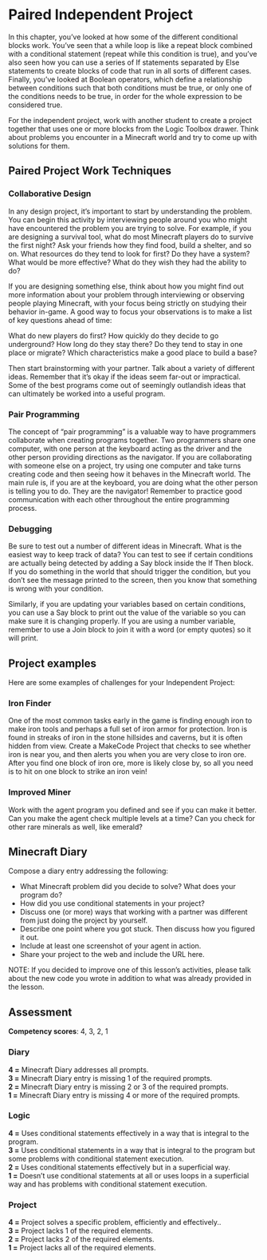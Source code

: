 # Paired Independent Project

In this chapter, you’ve looked at how some of the different conditional blocks work. You’ve seen that a while loop is like a repeat block combined with a conditional statement (repeat while this condition is true), and you’ve also seen how you can use a series of If statements separated by Else statements to create blocks of code that run in all sorts of different cases. Finally, you’ve looked at Boolean operators, which define a relationship between conditions such that both conditions must be true, or only one of the conditions needs to be true, in order for the whole expression to be considered true.

For the independent project, work with another student to create a project together that uses one or more blocks from the Logic Toolbox drawer. Think about problems you encounter in a Minecraft world and try to come up with solutions for them.

## Paired Project Work Techniques

### Collaborative Design

In any design project, it’s important to start by understanding the problem. You can begin this activity by interviewing people around you who might have encountered the problem you are trying to solve. For example, if you are designing a survival tool, what do most Minecraft players do to survive the first night? Ask your friends how they find food, build a shelter, and so on. What resources do they tend to look for first? Do they have a system? What would be more effective? What do they wish they had the ability to do?

If you are designing something else, think about how you might find out more information about your problem through interviewing or observing people playing Minecraft, with your focus being strictly on studying their behavior in-game. A good way to focus your observations is to make a list of key questions ahead of time:

What do new players do first? How quickly do they decide to go underground? How long do they stay there? Do they tend to stay in one place or migrate? Which characteristics make a good place to build a base?

Then start brainstorming with your partner. Talk about a variety of different ideas. Remember that it’s okay if the ideas seem far-out or impractical. Some of the best programs come out of seemingly outlandish ideas that can ultimately be worked into a useful program.

### Pair Programming

The concept of “pair programming” is a valuable way to have programmers collaborate when creating programs together. Two programmers share one computer, with one person at the keyboard acting as the driver and the other person providing directions as the navigator. If you are collaborating with someone else on a project, try using one computer and take turns creating code and then seeing how it behaves in the Minecraft world. The main rule is, if you are at the keyboard, you are doing what the other person is telling you to do. They are the navigator! Remember to practice good communication with each other throughout the entire programming process.

### Debugging

Be sure to test out a number of different ideas in Minecraft. What is the easiest way to keep track of data? You can test to see if certain conditions are actually being detected by adding a Say block inside the If Then block. If you do something in the world that should trigger the condition, but you don’t see the message printed to the screen, then you know that something is wrong with your condition.

Similarly, if you are updating your variables based on certain conditions, you can use a Say block to print out the value of the variable so you can make sure it is changing properly. If you are using a number variable, remember to use a Join block to join it with a word (or empty quotes) so it will print.

## Project examples

Here are some examples of challenges for your Independent Project:

### Iron Finder

One of the most common tasks early in the game is finding enough iron to make iron tools and perhaps a full set of iron armor for protection. Iron is found in streaks of iron in the stone hillsides and caverns, but it is often hidden from view. Create a MakeCode Project that checks to see whether iron is near you, and then alerts you when you are very close to iron ore. After you find one block of iron ore, more is likely close by, so all you need is to hit on one block to strike an iron vein!

### Improved Miner

Work with the agent program you defined and see if you can make it better. Can you make the agent check multiple levels at a time? Can you check for other rare minerals as well, like emerald?

## Minecraft Diary

Compose a diary entry addressing the following:

* What Minecraft problem did you decide to solve? What does your program do?
* How did you use conditional statements in your project?
* Discuss one (or more) ways that working with a partner was different from just doing the project by yourself.
* Describe one point where you got stuck. Then discuss how you figured it out.
* Include at least one screenshot of your agent in action.
* Share your project to the web and include the URL here.

NOTE: If you decided to improve one of this lesson’s activities, please talk about the new code you wrote in addition to what was already provided in the lesson.

## Assessment

**Competency scores**: 4, 3, 2, 1

### Diary

**4 =** Minecraft Diary addresses all prompts.  
**3 =** Minecraft Diary entry is missing 1 of the required prompts.  
**2 =** Minecraft Diary entry is missing 2 or 3 of the required prompts.  
**1 =** Minecraft Diary entry is missing 4 or more of the required prompts.

### Logic

**4 =** Uses conditional statements effectively in a way that is integral to the program.  
**3 =** Uses conditional statements in a way that is integral to the program but some problems with conditional statement execution.  
**2 =** Uses conditional statements effectively but in a superficial way.  
**1 =** Doesn’t use conditional statements at all or uses loops in a superficial way and has problems with conditional statement execution.

### Project

**4 =** Project solves a specific problem, efficiently and effectively..  
**3 =** Project lacks 1 of the required elements.  
**2 =** Project lacks 2 of the required elements.  
**1 =** Project lacks all of the required elements.